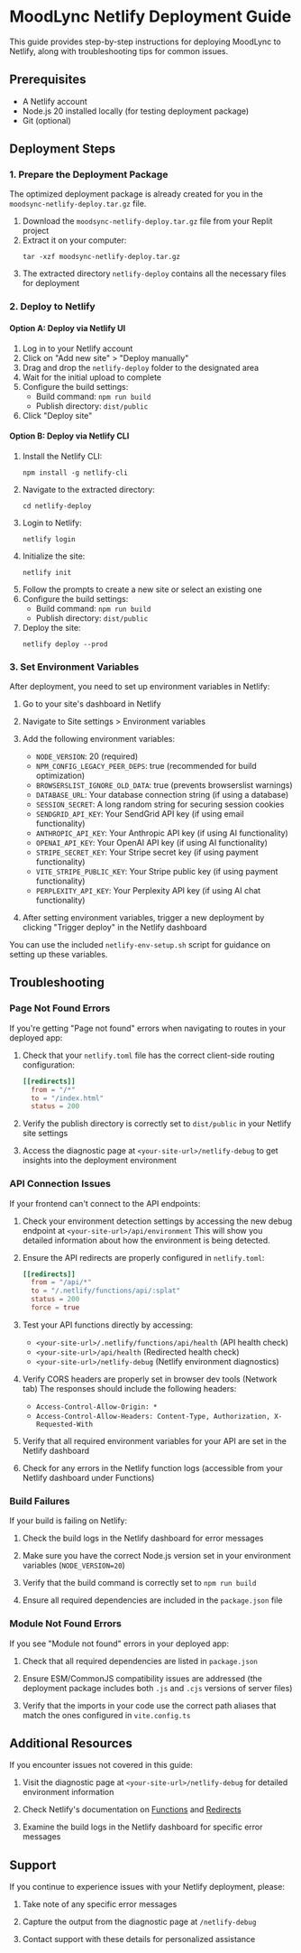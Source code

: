 # MoodLync Netlify Deployment Guide

This guide provides step-by-step instructions for deploying MoodLync to Netlify, along with troubleshooting tips for common issues.

## Prerequisites

- A Netlify account
- Node.js 20 installed locally (for testing deployment package)
- Git (optional)

## Deployment Steps

### 1. Prepare the Deployment Package

The optimized deployment package is already created for you in the `moodsync-netlify-deploy.tar.gz` file.

1. Download the `moodsync-netlify-deploy.tar.gz` file from your Replit project
2. Extract it on your computer:
   ```
   tar -xzf moodsync-netlify-deploy.tar.gz
   ```
3. The extracted directory `netlify-deploy` contains all the necessary files for deployment

### 2. Deploy to Netlify

#### Option A: Deploy via Netlify UI

1. Log in to your Netlify account
2. Click on "Add new site" > "Deploy manually"
3. Drag and drop the `netlify-deploy` folder to the designated area
4. Wait for the initial upload to complete
5. Configure the build settings:
   - Build command: `npm run build`
   - Publish directory: `dist/public`
6. Click "Deploy site"

#### Option B: Deploy via Netlify CLI

1. Install the Netlify CLI:
   ```
   npm install -g netlify-cli
   ```
2. Navigate to the extracted directory:
   ```
   cd netlify-deploy
   ```
3. Login to Netlify:
   ```
   netlify login
   ```
4. Initialize the site:
   ```
   netlify init
   ```
5. Follow the prompts to create a new site or select an existing one
6. Configure the build settings:
   - Build command: `npm run build`
   - Publish directory: `dist/public`
7. Deploy the site:
   ```
   netlify deploy --prod
   ```

### 3. Set Environment Variables

After deployment, you need to set up environment variables in Netlify:

1. Go to your site's dashboard in Netlify
2. Navigate to Site settings > Environment variables
3. Add the following environment variables:
   - `NODE_VERSION`: 20 (required)
   - `NPM_CONFIG_LEGACY_PEER_DEPS`: true (recommended for build optimization)
   - `BROWSERSLIST_IGNORE_OLD_DATA`: true (prevents browserslist warnings)
   - `DATABASE_URL`: Your database connection string (if using a database)
   - `SESSION_SECRET`: A long random string for securing session cookies 
   - `SENDGRID_API_KEY`: Your SendGrid API key (if using email functionality)
   - `ANTHROPIC_API_KEY`: Your Anthropic API key (if using AI functionality)
   - `OPENAI_API_KEY`: Your OpenAI API key (if using AI functionality)
   - `STRIPE_SECRET_KEY`: Your Stripe secret key (if using payment functionality)
   - `VITE_STRIPE_PUBLIC_KEY`: Your Stripe public key (if using payment functionality)
   - `PERPLEXITY_API_KEY`: Your Perplexity API key (if using AI chat functionality)

4. After setting environment variables, trigger a new deployment by clicking "Trigger deploy" in the Netlify dashboard

You can use the included `netlify-env-setup.sh` script for guidance on setting up these variables.

## Troubleshooting

### Page Not Found Errors

If you're getting "Page not found" errors when navigating to routes in your deployed app:

1. Check that your `netlify.toml` file has the correct client-side routing configuration:
   ```toml
   [[redirects]]
     from = "/*"
     to = "/index.html"
     status = 200
   ```

2. Verify the publish directory is correctly set to `dist/public` in your Netlify site settings

3. Access the diagnostic page at `<your-site-url>/netlify-debug` to get insights into the deployment environment

### API Connection Issues

If your frontend can't connect to the API endpoints:

1. Check your environment detection settings by accessing the new debug endpoint at `<your-site-url>/api/environment`
   This will show you detailed information about how the environment is being detected.

2. Ensure the API redirects are properly configured in `netlify.toml`:
   ```toml
   [[redirects]]
     from = "/api/*"
     to = "/.netlify/functions/api/:splat"
     status = 200
     force = true
   ```

3. Test your API functions directly by accessing:
   - `<your-site-url>/.netlify/functions/api/health` (API health check)
   - `<your-site-url>/api/health` (Redirected health check)
   - `<your-site-url>/netlify-debug` (Netlify environment diagnostics)

4. Verify CORS headers are properly set in browser dev tools (Network tab)
   The responses should include the following headers:
   - `Access-Control-Allow-Origin: *`
   - `Access-Control-Allow-Headers: Content-Type, Authorization, X-Requested-With`

5. Verify that all required environment variables for your API are set in the Netlify dashboard

6. Check for any errors in the Netlify function logs (accessible from your Netlify dashboard under Functions)

### Build Failures

If your build is failing on Netlify:

1. Check the build logs in the Netlify dashboard for error messages
   
2. Make sure you have the correct Node.js version set in your environment variables (`NODE_VERSION=20`)
   
3. Verify that the build command is correctly set to `npm run build`
   
4. Ensure all required dependencies are included in the `package.json` file

### Module Not Found Errors

If you see "Module not found" errors in your deployed app:

1. Check that all required dependencies are listed in `package.json`
   
2. Ensure ESM/CommonJS compatibility issues are addressed (the deployment package includes both `.js` and `.cjs` versions of server files)
   
3. Verify that the imports in your code use the correct path aliases that match the ones configured in `vite.config.ts`

## Additional Resources

If you encounter issues not covered in this guide:

1. Visit the diagnostic page at `<your-site-url>/netlify-debug` for detailed environment information
   
2. Check Netlify's documentation on [Functions](https://docs.netlify.com/functions/overview/) and [Redirects](https://docs.netlify.com/routing/redirects/)
   
3. Examine the build logs in the Netlify dashboard for specific error messages

## Support

If you continue to experience issues with your Netlify deployment, please:

1. Take note of any specific error messages
   
2. Capture the output from the diagnostic page at `/netlify-debug`
   
3. Contact support with these details for personalized assistance